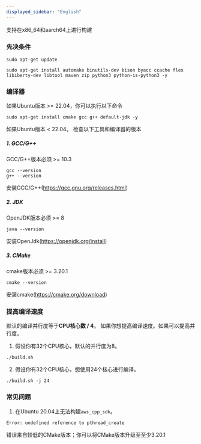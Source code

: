 ```yaml
---
displayed_sidebar: "English"
---
```


支持在x86_64和aarch64上进行构建

### 先决条件

```
sudo apt-get update
```

```
sudo apt-get install automake binutils-dev bison byacc ccache flex libiberty-dev libtool maven zip python3 python-is-python3 -y
```

### 编译器

如果Ubuntu版本 >= 22.04，你可以执行以下命令
```
sudo apt-get install cmake gcc g++ default-jdk -y
```

如果Ubuntu版本 < 22.04。
检查以下工具和编译器的版本

##### 1. GCC/G++

GCC/G++版本必须 >= 10.3
```
gcc --version
g++ --version
```
安装GCC/G++(https://gcc.gnu.org/releases.html)

##### 2. JDK

OpenJDK版本必须 >= 8
```
java --version
```
安装OpenJdk(https://openjdk.org/install)

##### 3. CMake

cmake版本必须 >= 3.20.1

```
cmake --version
```
安装cmake(https://cmake.org/download)


### 提高编译速度

默认的编译并行度等于**CPU核心数 / 4**。
如果你想提高编译速度。如果可以提高并行度。

1. 假设你有32个CPU核心，默认的并行度为8。

```
./build.sh
```

2. 假设你有32个CPU核心，想使用24个核心进行编译。

```
./build.sh -j 24
```

### 常见问题

1. 在Ubuntu 20.04上无法构建`aws_cpp_sdk`。
```
Error: undefined reference to pthread_create
```
错误来自较低的CMake版本；你可以将CMake版本升级至至少3.20.1